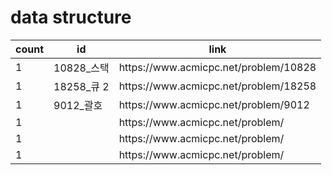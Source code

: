 # data structure

<table>
    <thead>
        <tr>
            <th>count</th>
            <th>id</th>
            <th>link</th>
        </tr>
    </thead>
    <tbody>
        <tr>
            <td>1</td>
            <td>10828_스택</td>
            <td>https://www.acmicpc.net/problem/10828</td>
        </tr>
        <tr>
            <td>1</td>
            <td>18258_큐 2</td>
            <td>https://www.acmicpc.net/problem/18258</td>
        </tr>
        <tr>
            <td>1</td>
            <td>9012_괄호</td>
            <td>https://www.acmicpc.net/problem/9012</td>
        </tr>
        <tr>
            <td>1</td>
            <td></td>
            <td>https://www.acmicpc.net/problem/</td>
        </tr>
        <tr>
            <td>1</td>
            <td></td>
            <td>https://www.acmicpc.net/problem/</td>
        </tr>
        <tr>
            <td>1</td>
            <td></td>
            <td>https://www.acmicpc.net/problem/</td>
        </tr>
    </tbody>
</table>